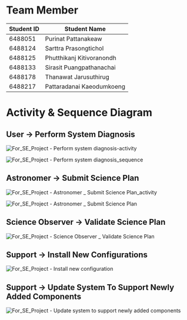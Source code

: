 # Team Member
| Student ID | Student Name              |
|------------|---------------------------|
| 6488051    | Purinat Pattanakeaw       |
| 6488124    | Sarttra Prasongtichol     |
| 6488125    | Phutthikanj Kitivoranondh |
| 6488133    | Sirasit Puangpathanachai  |
| 6488178    | Thanawat Jarusuthirug     |
| 6488217    | Pattaradanai Kaeodumkoeng |

# Activity & Sequence Diagram

## User -> Perform System Diagnosis
![For_SE_Project - Perform system diagnosis-activity](https://github.com/ICT-Mahidol/Gemini-2023/assets/141797438/ed45ab0e-5d01-4946-a0a9-77716f453437)

![For_SE_Project - Perform system diagnosis_sequence](https://github.com/ICT-Mahidol/Gemini-2023/assets/141797438/d83cb400-00f8-47ef-b50c-3fd6ee464c8e)


## Astronomer -> Submit Science Plan
![For_SE_Project - Astronomer _ Submit Science Plan_activity](https://github.com/ICT-Mahidol/Gemini-2023/assets/141797438/8c07cbf8-aa5a-4df5-aa77-75d170bd1853)

![For_SE_Project - Astronomer _ Submit Science Plan](https://github.com/ICT-Mahidol/Gemini-2023/assets/122808660/28b9a312-b805-496f-8656-6e589a73e37b)

## Science Observer -> Validate Science Plan

![For_SE_Project - Science Observer _ Validate Science Plan](https://github.com/ICT-Mahidol/Gemini-2023/assets/122808660/79a7d48d-2494-4373-b339-a999ee8e21cd)

## Support -> Install New Configurations

![For_SE_Project - Install new configuration](https://github.com/ICT-Mahidol/Gemini-2023/assets/122808660/d4dfe63e-e57a-4394-a519-e61727b6aa81)

## Support -> Update System To Support Newly Added Components

![For_SE_Project - Update system to support newly added components](https://github.com/ICT-Mahidol/Gemini-2023/assets/122808660/397e4d68-b1a7-4027-9610-93f1c013db23)
